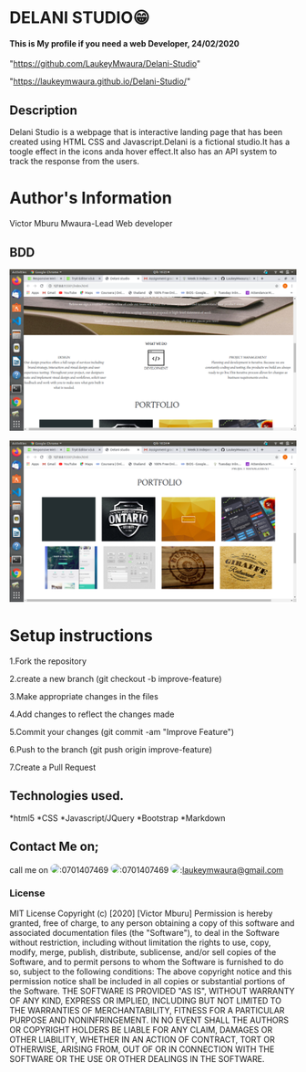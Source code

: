# DELANI STUDIO😁

#### This is My profile if you need a web Developer, 24/02/2020
"https://github.com/LaukeyMwaura/Delani-Studio"

"https://laukeymwaura.github.io/Delani-Studio/"

## Description
Delani Studio is a webpage that is interactive landing page that has been created using HTML CSS and Javascript.Delani is a fictional studio.It has a toogle effect in the icons anda hover effect.It also has an API system to track the response from the users.

# Author's Information 
Victor Mburu Mwaura-Lead Web developer

## BDD
![this is a pictorial representation of the hover function](https://github.com/LaukeyMwaura/Delani-Studio/blob/master/img/s.png?raw=true)

![This is a pictorial  representation of the on click function](https://github.com/LaukeyMwaura/Delani-Studio/blob/master/img/ss.png)
# Setup instructions 
1.Fork the repository

2.create a new branch (git checkout -b improve-feature)

3.Make appropriate changes in the files

4.Add changes to reflect the changes made

5.Commit your changes (git commit -am "Improve Feature")

6.Push to the branch (git push origin improve-feature)

7.Create a Pull Request


## Technologies used.
*html5
*CSS
*Javascript/JQuery
*Bootstrap
*Markdown

## Contact Me on;
call me on 
<img src="https://bit.ly/2H4L6UZ" width="109" style="border-radius:50%;">:0701407469
<img src="https://bit.ly/383xk0Z" width="109" style="border-radius:50%;">:0701407469
<img src="https://bit.ly/2Smueyp" width="109" style="border-radius:50%;">:laukeymwaura@gmail.com

### License
MIT License
Copyright (c) [2020] [Victor Mburu]
Permission is hereby granted, free of charge, to any person obtaining a copy
of this software and associated documentation files (the "Software"), to deal
in the Software without restriction, including without limitation the rights
to use, copy, modify, merge, publish, distribute, sublicense, and/or sell
copies of the Software, and to permit persons to whom the Software is
furnished to do so, subject to the following conditions:
The above copyright notice and this permission notice shall be included in all
copies or substantial portions of the Software.
THE SOFTWARE IS PROVIDED "AS IS", WITHOUT WARRANTY OF ANY KIND, EXPRESS OR
IMPLIED, INCLUDING BUT NOT LIMITED TO THE WARRANTIES OF MERCHANTABILITY,
FITNESS FOR A PARTICULAR PURPOSE AND NONINFRINGEMENT. IN NO EVENT SHALL THE
AUTHORS OR COPYRIGHT HOLDERS BE LIABLE FOR ANY CLAIM, DAMAGES OR OTHER
LIABILITY, WHETHER IN AN ACTION OF CONTRACT, TORT OR OTHERWISE, ARISING FROM,
OUT OF OR IN CONNECTION WITH THE SOFTWARE OR THE USE OR OTHER DEALINGS IN THE
SOFTWARE.

